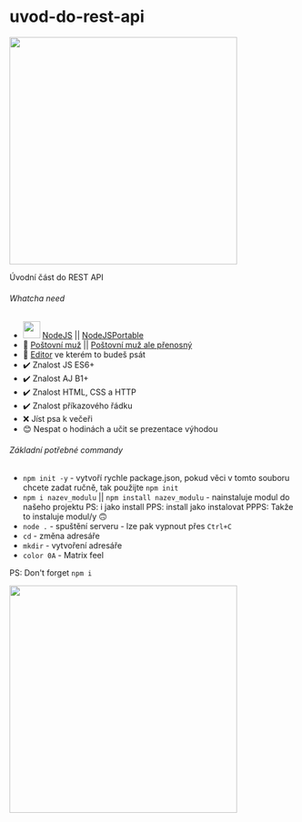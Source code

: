 # uvod-do-rest-api
<img src="https://i.redd.it/wrcoto4rd7s61.jpg" width="400">

Úvodní část do REST API

###### Whatcha need

- <img src="https://upload.wikimedia.org/wikipedia/commons/thumb/d/d9/Node.js_logo.svg/1200px-Node.js_logo.svg.png" width="30"> [NodeJS](https://nodejs.org/en/) || [NodeJSPortable](https://github.com/crazy-max/nodejs-portable)
- 📮 [Poštovní muž](https://www.postman.com/) || [Poštovní muž ale přenosný](https://portapps.io/app/postman-portable/)
- 💾 [Editor](https://www.youtube.com/watch?v=xvFZjo5PgG0) ve kterém to budeš psát
- ✔️ Znalost JS ES6+
- ✔️ Znalost AJ B1+
- ✔️ Znalost HTML, CSS a HTTP
- ✔️ Znalost příkazového řádku
- ❌ Jíst psa k večeři
- 😊 Nespat o hodinách a učit se prezentace výhodou

###### Základní potřebné commandy
- `npm init -y` - vytvoří rychle package.json, pokud věci v tomto souboru chcete zadat ručně, tak použijte `npm init`
- `npm i nazev_modulu` || `npm install nazev_modulu` - nainstaluje modul do našeho projektu PS: i jako install PPS: install jako instalovat PPPS: Takže to instaluje modul/y 🙃
- `node .` - spuštění serveru - lze pak vypnout přes `Ctrl+C`
- `cd` - změna adresáře
- `mkdir` - vytvoření adresáře
- `color 0A` - Matrix feel

PS: Don't forget `npm i`

<img src="https://memegenerator.net/img/instances/84844482/when-you-realize-2020-is-the-year-the-matrix-caught-a-virus-and-lost-control.jpg" width="400">
